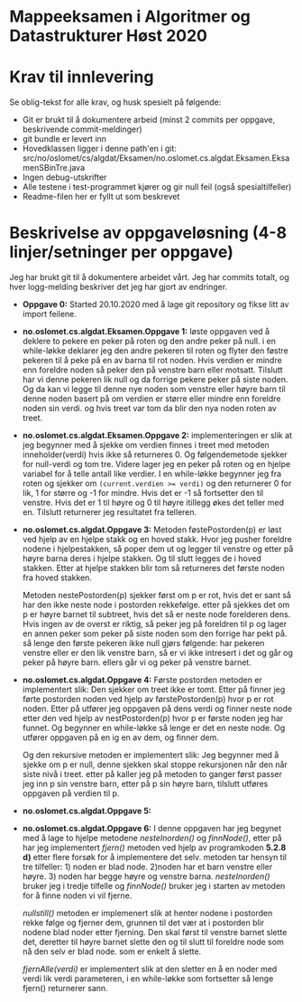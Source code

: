 # Mappeeksamen i Algoritmer og Datastrukturer Høst 2020

# Krav til innlevering

Se oblig-tekst for alle krav, og husk spesielt på følgende:

* Git er brukt til å dokumentere arbeid (minst 2 commits per oppgave, beskrivende commit-meldinger)	
* git bundle er levert inn
* Hovedklassen ligger i denne path'en i git: src/no/oslomet/cs/algdat/Eksamen/no.oslomet.cs.algdat.Eksamen.EksamenSBinTre.java
* Ingen debug-utskrifter
* Alle testene i test-programmet kjører og gir null feil (også spesialtilfeller)
* Readme-filen her er fyllt ut som beskrevet


# Beskrivelse av oppgaveløsning (4-8 linjer/setninger per oppgave)

Jeg har brukt git til å dokumentere arbeidet vårt. Jeg har <ant-commits> commits totalt, og hver logg-melding beskriver det jeg har gjort av endringer.
* **Oppgave 0:** Started 20.10.2020  med å lage git repository og fikse litt av import feilene.

* **no.oslomet.cs.algdat.Eksamen.Oppgave 1:** løste oppgaven ved å deklere to pekere en peker på roten og den andre peker på null. i en while-løkke deklarer jeg den andre pekeren til roten og flyter den føstre pekeren til å peke på en av barna til rot noden. Hvis verdien er mindre enn foreldre noden så peker den på venstre barn eller motsatt. Tilslutt har vi denne pekeren lik null og da forrige pekere peker på siste noden. Og da kan vi legge til denne nye noden som venstre eller høyre barn til denne noden basert på om verdien er større eller mindre enn foreldre noden sin verdi. og hvis treet var tom da blir den nya noden roten av treet. 

* **no.oslomet.cs.algdat.Eksamen.Oppgave 2:** implementeringen er slik at
jeg begynner med å sjekke om verdien finnes i treet med metoden inneholder(verdi) hvis ikke så returneres 0. Og følgendemetode sjekker for null-verdi og tom tre. Videre lager jeg en peker på roten og en hjelpe variabel for å telle antall like verdier. I en while-løkke begynner jeg fra roten og sjekker om `(current.verdien >= verdi)` og den returnerer 0 for lik, 1 for større og -1 for mindre. Hvis det er -1 så fortsetter den til venstre. Hvis det er 1 til høyre og 0 til høyre itillegg økes det teller med en. Tilslutt returnerer jeg resultatet fra telleren.      

* **no.oslomet.cs.algdat.Oppgave 3:** Metoden føstePostorden(p) er løst ved hjelp av en hjelpe stakk og en hoved stakk.
Hvor jeg pusher foreldre nodene i hjelpestakken, så poper dem ut og legger til venstre og etter på høyre barna deres i hjelpe stakken. Og til slutt legges de 
i hoved stakken. Etter at hjelpe stakken blir tom så returneres det første noden fra hoved stakken.

    Metoden nestePostorden(p) sjekker først om p er rot, hvis det er sant så har den ikke neste node i postorden rekkefølge.
    etter på sjekkes det om p er høyre barnet til subtreet, hvis det så er neste node forelderen dens.
    Hvis ingen av de overst er riktig, så peker jeg på foreldren til p og lager en annen peker som peker på siste noden som den forrige har pekt på.
    så lenge den første pekeren ikke null gjørs følgende: 
    har pekeren venstre eller er den lik venstre barn, så er vi ikke intresert i det og går og peker på høyre barn.
    ellers går vi og peker på venstre barnet.

* **no.oslomet.cs.algdat.Oppgave 4:** Første postorden metoden er implementert slik: Den sjekker om treet ikke er tomt. Etter på finner jeg 
førte postorden noden ved hjelp av førstePostorden(p) hvor p er rot noden. Etter på utfører jeg oppgaven på dens verdi og finner neste node etter den ved hjelp
av nestPostorden(p) hvor p er første noden jeg har funnet. Og begynner en while-løkke så lenge er det en neste node. Og utfører oppgaven på en ig en av dem, og finner dem.

    Og den rekursive metoden er implementert slik: Jeg begynner med å sjekke om p er null, denne sjekken skal stoppe rekursjonen når den når siste nivå i treet.
    etter på kaller jeg på metoden to ganger først passer jeg inn p sin venstre barn, etter på p sin høyre barn, tilslutt utføres oppgaven på verdien til p.

* **no.oslomet.cs.algdat.Oppgave 5:**

* **no.oslomet.cs.algdat.Oppgave 6:** I denne oppgaven har jeg begynet med å lage to hjelpe metodene *nesteInorden()* og *finnNode()*,
 etter på har jeg implementert *fjern()* metoden ved hjelp av programkoden **5.2.8 d)** etter flere forsøk for å implementere det selv.
 metoden tar hensyn til tre tilfeller: 1) noden er blad node. 2)noden har et barn venstre eller høyre. 3) noden har begge høyre og venstre barna.
 *nesteInorden()* bruker jeg i tredje tilfelle og *finnNode()* bruker jeg i starten av  metoden for å finne noden vi vil fjerne.
 
     *nullstill()* metoden er implemenert slik at henter nodene i postorden rekke følge og fjerner dem, grunnen til det vær at i postorden blir nodene blad noder etter
     fjerning. Den skal først til venstre barnet slette det, deretter til høyre barnet slette den og til slutt til foreldre node som nå den selv er blad node.
     som er enkelt å slette.
     
     *fjernAlle(verdi)* er implementert slik at den sletter en å en noder med verdi lik verdi parameteren, i en while-løkke som fortsetter så lenge fjern() returnerer sann.    
